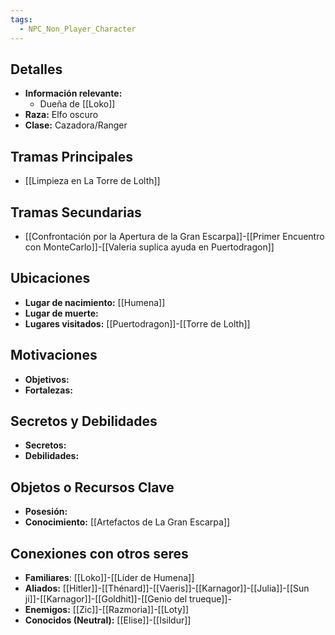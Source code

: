 ```yaml
---
tags:
  - NPC_Non_Player_Character
---
```

## Detalles
- **Información relevante:** 
	- Dueña de [[Loko]]
- **Raza:** Elfo oscuro
- **Clase:** Cazadora/Ranger
  
## Tramas Principales
- [[Limpieza en La Torre de Lolth]]

## Tramas Secundarias
- [[Confrontación por la Apertura de la Gran Escarpa]]-[[Primer Encuentro con MonteCarlo]]-[[Valeria suplica ayuda en Puertodragon]]

## Ubicaciones
- **Lugar de nacimiento:** [[Humena]]
- **Lugar de muerte:** 
- **Lugares visitados:** [[Puertodragon]]-[[Torre de Lolth]]

## Motivaciones
- **Objetivos:** 
- **Fortalezas:** 

## Secretos y Debilidades 
- **Secretos:** 
- **Debilidades:** 

## Objetos o Recursos Clave
- **Posesión:** 
- **Conocimiento:** [[Artefactos de La Gran Escarpa]]

## Conexiones con otros seres
- **Familiares**: [[Loko]]-[[Líder de Humena]]
- **Aliados:** [[Hitler]]-[[Thénard]]-[[Vaeris]]-[[Karnagor]]-[[Julia]]-[[Sun ji]]-[[Karnagor]]-[[Goldhit]]-[[Genio del trueque]]-
- **Enemigos:** [[Zic]]-[[Razmoria]]-[[Loty]]
- **Conocidos (Neutral):** [[Elise]]-[[Isildur]]
